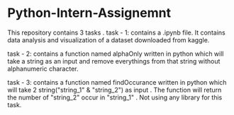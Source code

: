 # Python-Intern-Assignemnt

This repository contains 3 tasks .
task - 1: contains a .ipynb file. It contains data analysis and visualization of a dataset downloaded from kaggle. 

task - 2: contains a function named alphaOnly written in python which will take a string as an input and 
remove everythings from that string without alphanumeric character. 

task - 3: contains a function named findOccurance written in python which will take 2 string("string_1" & "string_2") as  input .
The function will return the number of "string_2"  occur  in  "string_1" .
Not using any library for this task.